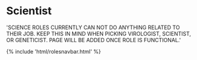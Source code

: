 # Scientist
'SCIENCE ROLES CURRENTLY CAN NOT DO ANYTHING RELATED TO THEIR JOB. KEEP THIS IN MIND WHEN PICKING VIROLOGIST, SCIENTIST,  OR GENETICIST. PAGE WILL BE ADDED ONCE ROLE IS FUNCTIONAL.'

  <div class="container-fluid wm-page-content">
{% include 'html/rolesnavbar.html' %}
</div>